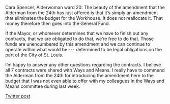 Cara Spencer, Alderwoman ward 20: The beauty of the amendment that the Alderman from the 24th has just offered is that it’s simply an amendment that eliminates the budget for the Workhouse. It does not reallocate it. That money therefore then goes into the General Fund. 

If the Mayor, or whomever determines that we have to finish out any contracts, that we are obligated to do that, we’re free to do that. Those funds are unencumbered by this amendment and we can continue to operate within what would be --- determined to be legal obligations on the part of the City of St. Louis. 

I’m happy to answer any other questions regarding the contracts. I believe all 7 contracts were shared with Ways and Means. I really have to commend the Alderman from the 24th for introducing the amendment here to the budget that I was not even able to offer with my colleagues in the Ways and Means committee during last week.

[Twitter post](https://twitter.com/StlPoliticClips/status/1400601561445945349?s=20)
